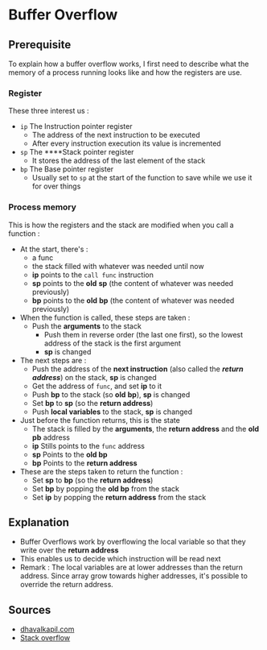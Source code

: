 # Buffer Overflow

## Prerequisite

To explain how a buffer overflow works, I first need to describe what the memory of a process running looks like and how the registers are use.

### Register

These three interest us :

* `ip` The Instruction pointer register
  * The address of the next instruction to be executed
  * After every instruction execution its value is incremented
* `sp` The ****Stack pointer register
  * It stores the address of the last element of the stack
* `bp` The Base pointer register
  * Usually set to `sp` at the start of the function to save while we use it for over things

### Process memory

This is how the registers and the stack are modified when you call a function :

* At the start, there's :
  * a func
  * the stack filled with whatever was needed until now
  * **ip** points to the `call func` instruction
  * **sp** points to the **old** **sp** \(the content of whatever was needed previously\)
  * **bp** points to the **old** **bp** \(the content of whatever was needed previously\)
* When the function is called, these steps are taken :
  * Push the **arguments** to the stack
    * Push them in reverse order \(the last one first\), so the lowest address of the stack is the first argument
    * **sp** is changed
* The next steps are :
  * Push the address of the **next instruction** \(also called the _**return address**_\) on the stack, **sp** is changed 
  * Get the address of `func`, and set **ip** to it
  * Push **bp** to the stack \(so **old** **bp**\), **sp** is changed
  * Set **bp** to **sp** \(so the **return address**\)
  * Push **local variables** to the stack, **sp** is changed
* Just before the function returns, this is the state
  * The stack is filled by the **arguments**, the **return address** and the **old pb** address
  * **ip** Stills points to the `func` address
  * **sp** Points to the **old bp**
  * **bp** Points to the **return address**
* These are the steps taken to return the function :
  * Set **sp** to **bp** \(so the **return address**\)
  * Set **bp** by popping the **old bp** from the stack
  * Set **ip** by popping the **return address** from the stack

## Explanation

* Buffer Overflows work by overflowing the local variable so that they write over the **return address**
* This enables us to decide which instruction will be read next
* Remark : The local variables are at lower addresses than the return address. Since array grow towards higher addresses, it's possible to override the return address.

## Sources

* [dhavalkapil.com](https://dhavalkapil.com/blogs/Buffer-Overflow-Exploit/)
* [Stack overflow](https://security.stackexchange.com/questions/135786/if-the-stack-grows-downwards-how-can-a-buffer-overflow-overwrite-content-above)



